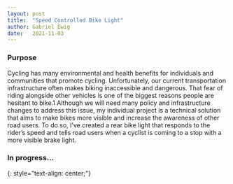 ```yaml
---
layout: post
title:  "Speed Controlled Bike Light"
author: Gabriel Ewig
date:   2021-11-03
---
```


### Purpose
Cycling has many environmental and health benefits for individuals and communities
that promote cycling. Unfortunately, our current transportation infrastructure often
makes biking inaccessible and dangerous. That fear of riding alongside other vehicles
is one of the biggest reasons people are hesitant to bike.1
Although we will need many policy and infrastructure changes to address this issue,
my individual project is a technical solution that aims to make bikes more visible and
increase the awareness of other road users. To do so, I’ve created a rear bike light
that responds to the rider’s speed and tells road users when a cyclist is coming to a
stop with a more visible brake light.

### In progress...
{: style="text-align: center;"}
